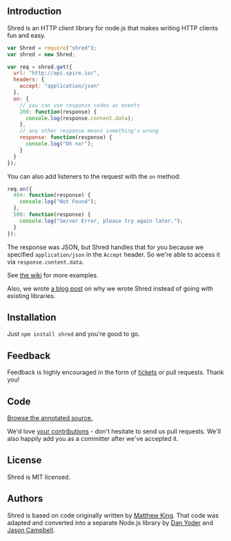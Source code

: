 ## Introduction

Shred is an HTTP client library for node.js that makes writing HTTP clients fun and easy.

```javascript
var Shred = require("shred");
var shred = new Shred;

var req = shred.get({
  url: "http://api.spire.io/",
  headers: {
    accept: "application/json"
  },
  on: {
    // you can use response codes as events
    200: function(response) {
      console.log(response.content.data);
    },
    // any other response means something's wrong
    response: function(response) {
      console.log("Oh no!");
    }
  }
});
```

You can also add listeners to the request with the `on` method:

```javascript
req.on({
  404: function(response) {
    console.log("Not Found");
  },
  500: function(response) {
    console.log("Server Error, please try again later.");
  }
});
```

The response was JSON, but Shred handles that for you because we specified `application/json` in the `Accept` header. So we're able to access it via `response.content.data`.

See [the wiki](https://github.com/spire-io/shred/wiki) for more examples.

Also, we wrote [a blog post][blog] on why we wrote Shred instead of going with existing libraries.

## Installation

Just `npm install shred` and you're good to go.

## Feedback

Feedback is highly encouraged in the form of [tickets][tickets] or pull requests. Thank you!

## Code

[Browse the annotated source.][docs]

We'd love [your contributions](repo) - don't hesitate to send us pull requests. We'll also happily add you as a committer after we've accepted it.

## License

Shred is MIT licensed.

## Authors

Shred is based on code originally written by [Matthew King][king]. That code was adapted and converted into a separate Node.js library by [Dan Yoder][yoder] and [Jason Campbell][campbell].

[code]: https://github.com/spire-io/shred
[tickets]: https://github.com/spire-io/shred/issues
[license]: https://github.com/spire-io/shred/blob/master/LICENSE
[yoder]: mailto:dan@spire.io
[king]: mailto:mking@spire.io
[campbell]: mailto:jason@spire.io
[docs]: http://www.spire.io/docs/shred/
[blog]: http://www.spire.io/posts/introducing-shred.html

